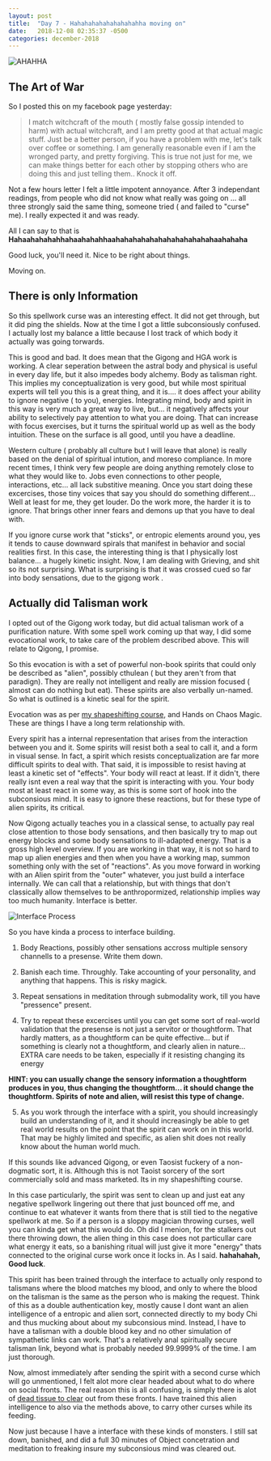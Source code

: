 ```yaml
---
layout: post
title:  "Day 7 - Hahahahahahahahahahha moving on"
date:   2018-12-08 02:35:37 -0500
categories: december-2018
---
```


![AHAHHA](https://media.giphy.com/media/DeJ2ifS2V2zlu/giphy.gif)

## The Art of War
So I posted this on my facebook page yesterday:

>I match witchcraft of the mouth ( mostly false gossip intended to harm) with actual witchcraft, and I am pretty good at that actual magic stuff. Just be a better person, if you have a problem with me, let's talk over coffee or something. I am generally reasonable even if I am the wronged party, and pretty forgiving. This is true not just for me, we can make things better for each other by stopping others who are doing this and just telling them.. Knock it off.


Not a few hours letter I felt a little impotent annoyance.
After 3 independant readings, from people who did not know what really was going on ... all three strongly said the same thing, someone tried ( and failed to "curse" me).  I really expected it and was ready.

All I can say to that is 
	**Hahaahahahahhahaahahahhaahahahahahahahahahahahahaahahaha**

Good luck, you'll need it.  Nice to be right about things.

Moving on.

## There is only Information
So this spellwork curse was an interesting effect.  It did not get through, but it did ping the shields.  Now at the time I got a little subconsiously confused.  I actually lost my balance a little because I lost track of which body it actually was going torwards.

This is good and bad.  It does mean that the Gigong and HGA work is working.  A clear seperation between the astral body and physical is useful in every day life, but it also impedes body alchemy.  Body as talisman right.   This implies my conceptualization is very good, but while most spiritual experts will tell you this is a great thing, and it is.... it does affect your ability to ignore negative ( to you), energies.   Integrating mind, body and spirit in this way is very much a great way to live, but... it negatively affects your ability to selectively pay attention to what you are doing.  That can increase with focus exercises, but it turns the spiritual world up as well as the body intuition.  These   on the surface is all good, until you have a deadline.

Western culture ( probably all culture but I will leave that alone) is really based on the denial of spiritual intution, and moreso compliance.   In more recent times, I think very few people are doing anything remotely close to what they would like to.  Jobs even connections to other people, interactions, etc... all lack substitive meaning.  Once you start doing these excercises, those tiny voices that say you should do something different... Well at least for me, they get louder.   Do the work more, the harder it is to ignore.    That brings other inner fears and demons up that you have to deal with.

If you ignore curse work that "sticks", or entropic elements around you, yes it tends to cause downward spirals that manifest in behavior and social realities first.   In this case, the interesting thing is that I physically lost balance... a hugely kinetic insight.   Now, I am dealing with Grieving, and shit so its not surprising. What is surprising is that it was crossed cued so far into body sensations, due to the gigong work .

##  Actually did Talisman work
I opted out of the Gigong work today, but did actual talisman work of a purification nature.   With some spell work coming up that way, I did some evocational work, to take care of the problem described above.  This will relate to Qigong, I promise.

So this evocation is with a set of powerful non-book spirits that could only be described as "alien", possibly cthulean ( but they aren't from that paradign).  They are really not intelligent and really are mission focused ( almost can do nothing but eat).  These spirits are also verbally un-named.   So what is outlined is a kinetic seal for the spirit.

Evocation was as per [my shapeshifting course](http://andriehvitimus.com/shapeshift), and Hands on Chaos Magic.  These are things I have a long term relationship with. 

Every spirit has a internal representation that arises from the interaction between you and it.  Some spirits will resist both a seal to call it, and a form in visual sense.  In fact, a spirit which resists conceptualization are far more difficult spirits to deal with.   That said, it is impossible to resist having at least a kinetic set of "effects".  Your body will react at least.  If it didn't, there really isnt even a real way that the spirit is interacting with you.  Your body most at least react in some way, as this is some sort of hook into the subconsious mind.  It is easy to ignore these reactions, but for these type of alien spirits, its critical.

Now Qigong actually teaches you in a classical sense, to actually pay real close attention to those body sensations, and then basically try to map out energy blocks and some body sensations to ill-adapted energy.  That is a gross high level overview.  If you are working in that way, it is not so hard to map up alien energies and then when you have a working map, summon something only with the set of "reactions".  As you move forward in working with an Alien spirit from the "outer" whatever, you just build a interface internally. We can call that a relationship, but with things that don't classically allow themselves to be anthropormized, relationship implies way too much humanity.  Interface is better.  

![Interface Process](/assets/image/interface.jpeg)

So you have kinda a process to interface building.

1. Body Reactions, possibly other sensations accross multiple sensory channells to a presense.  Write them down.

2. Banish each time.  Throughly.  Take accounting of your personality, and anything that happens.  This is risky magick.

3. Repeat sensations in meditation through submodality work, till you have "pressence" present.

4. Try to repeat these excercises until you can get some sort of real-world validation that the presense is not just a servitor or thoughtform.  That hardly matters, as a thoughtform can be quite effective... but if something is clearly not a thoughtform, and clearly alien in nature... EXTRA care needs to be taken, especially if it resisting changing its energy 

 **HINT:  you can usually change the sensory information a thoughtform produces in you, thus changing the thoughtform... it should change the thoughtform.   Spirits of note and alien, will resist this type of change.**
  
5. As you work through the interface with a spirit, you should increasingly build an understanding of it, and it should increasingly be able to get real world results on the point that the spirit can work on in this world.  That may be highly limited and specific, as alien shit does not really know about the human world much.

If this sounds like advanced Qigong, or even Taosist fuckery of a non-dogmatic sort, it is. Although this is not Taoist sorcery of the sort commercially sold and mass marketed.  Its in my shapeshifting course.

In this case particularly, the spirit was sent to clean up and just eat any negative spellwork lingering out there that just bounced off me, and continue to eat whatever it wants from there that is still tied to the negative spellwork at me.  So if a person is a sloppy magician throwing curses, well you can kinda get what this would do.  Oh did I menion, for the stalkers out there throwing down, the alien thing in this case does not particullar care what energy it eats, so a banishing ritual will just give it more "energy" thats connected to the original curse work once it locks in.   As I said. **hahahahah, Good luck**.

This spirit has been trained through the interface to actually only respond to talismans where the blood matches my blood, and only to where the blood on the talisman is the same as the person who is making the request.  Think of this as a double authentication key, mostly cause I dont want an alien intelligence of a entropic and alien sort, connected directly to my body Chi and thus mucking about about my subconsious mind.   Instead, I have to have a talisman with a double blood key and no other simulation of sympathetic links can work.   That's a relatively anal spiritually secure talisman link, beyond what is probably needed 99.9999% of the time.  I am just thorough.  

Now, almost immediately after sending the spirit with a second curse which will go unmentioned, I felt alot more clear headed about what to do where on social fronts.   The real reason this is all confusing, is simply there is alot of [dead tissue to clear](http://domagick.andriehvitimus.com/december-2018/2018/12/04/december-talismans-day-2.html) out from these fronts. I have trained this alien intelligence to also via the methods above, to carry other curses while its feeding. 

Now just because I have a interface with these kinds of monsters.  I still sat down, banished, and did a full 30 minutes of Object concetration and meditation to freaking insure my subconsious mind was cleared out.

